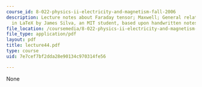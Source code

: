 ```yaml
---
course_id: 8-022-physics-ii-electricity-and-magnetism-fall-2006
description: Lecture notes about Faraday tensor; Maxwell; General relativity. Prepared
  in LaTeX by James Silva, an MIT student, based upon handwritten notes.
file_location: /coursemedia/8-022-physics-ii-electricity-and-magnetism-fall-2006/7e7cef7bf2dda28e90134c970314fe56_lecture44.pdf
file_type: application/pdf
layout: pdf
title: lecture44.pdf
type: course
uid: 7e7cef7bf2dda28e90134c970314fe56

---
```

None